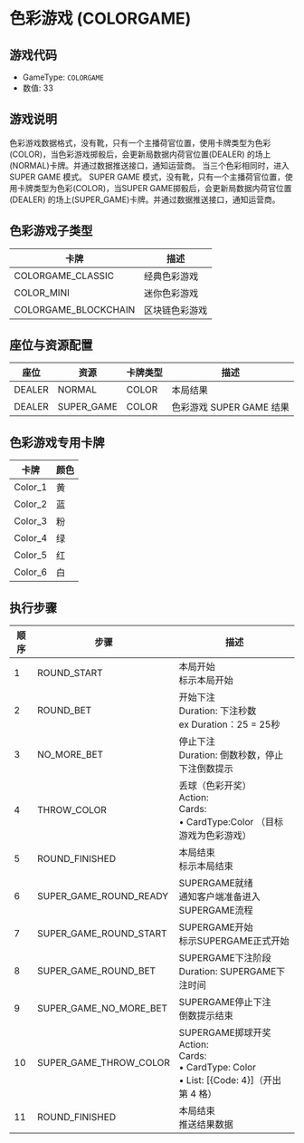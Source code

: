 <!-- markdownlint-disable MD033 -->

# 色彩游戏 (COLORGAME)

## 游戏代码

- GameType: `COLORGAME`
- 数值: 33

## 游戏说明

色彩游戏数据格式，没有靴，只有一个主播荷官位置，使用卡牌类型为色彩(COLOR)，当色彩游戏掷骰后，会更新局数据内荷官位置(DEALER)
的场上(NORMAL)卡牌。并通过数据推送接口，通知运营商。
当三个色彩相同时，进入SUPER GAME 模式。
SUPER GAME 模式，没有靴，只有一个主播荷官位置，使用卡牌类型为色彩(COLOR)，当SUPER GAME掷骰后，会更新局数据内荷官位置(DEALER)
的场上(SUPER_GAME)卡牌。并通过数据推送接口，通知运营商。

## 色彩游戏子类型

| 卡牌                   | 描述      |
|----------------------|---------|
| COLORGAME_CLASSIC    | 经典色彩游戏  |
| COLOR_MINI           | 迷你色彩游戏  |
| COLORGAME_BLOCKCHAIN | 区块链色彩游戏 |

## 座位与资源配置

| 座位     | 资源         | 卡牌类型  | 描述                 |
|--------|------------|-------|--------------------|
| DEALER | NORMAL     | COLOR | 本局结果               |
| DEALER | SUPER_GAME | COLOR | 色彩游戏 SUPER GAME 结果 |

## 色彩游戏专用卡牌

| 卡牌      | 颜色 |
|---------|----|
| Color_1 | 黄  |
| Color_2 | 蓝  |
| Color_3 | 粉  |
| Color_4 | 绿  |
| Color_5 | 红  |
| Color_6 | 白  |

## 执行步骤

| 顺序 | 步骤                     | 描述                                                                                                    |
|----|------------------------|-------------------------------------------------------------------------------------------------------|
| 1  | ROUND_START            | 本局开始<br/>标示本局开始                                                                                       |
| 2  | ROUND_BET              | 开始下注<br/>Duration: 下注秒数<br/>ex Duration：25 = 25秒                                                      |
| 3  | NO_MORE_BET            | 停止下注<br/>Duration: 倒数秒数，停止下注倒数提示                                                                      |
| 4  | THROW_COLOR            | 丢球（色彩开奖）<br/>Action:<br/>Cards:<br/>• CardType:Color （目标游戏为色彩游戏）                                      |
| 5  | ROUND_FINISHED         | 本局结束<br/>标示本局结束                                                                                       |
| 6  | SUPER_GAME_ROUND_READY | SUPERGAME就绪<br/>通知客户端准备进入SUPERGAME流程                                                                  |
| 7  | SUPER_GAME_ROUND_START | SUPERGAME开始<br/>标示SUPERGAME正式开始                                                                       |
| 8  | SUPER_GAME_ROUND_BET   | SUPERGAME下注阶段<br/>Duration: SUPERGAME下注时间                                                             |
| 9  | SUPER_GAME_NO_MORE_BET | SUPERGAME停止下注<br/>倒数提示结束                                                                              |
| 10 | SUPER_GAME_THROW_COLOR | SUPERGAME掷球开奖<br/>Action:<br/>Cards:<br/>• CardType: Color<br/>• List: [&#123;Code: 4&#125;]（开出第 4 格） |
| 11 | ROUND_FINISHED         | 本局结束<br/>推送结果数据                                                                                       |
